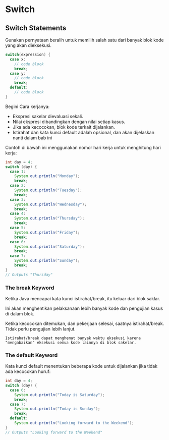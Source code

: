 # Switch

## Switch Statements
Gunakan pernyataan beralih untuk memilih salah satu dari banyak blok kode yang akan dieksekusi.

```java
switch(expression) {
  case x:
    // code block
    break;
  case y:
    // code block
    break;
  default:
    // code block
}
```
Begini Cara kerjanya:
  <ul>
       <li>Ekspresi sakelar dievaluasi sekali.</li>
       <li>Nilai ekspresi dibandingkan dengan nilai setiap kasus.</li>
       <li>Jika ada kecocokan, blok kode terkait dijalankan.</li>
       <li>Istirahat dan kata kunci default adalah opsional, dan akan dijelaskan nanti dalam bab ini</li>
   </ul>

Contoh di bawah ini menggunakan nomor hari kerja untuk menghitung hari kerja:
```java
int day = 4;
switch (day) {
  case 1:
    System.out.println("Monday");
    break;
  case 2:
    System.out.println("Tuesday");
    break;
  case 3:
    System.out.println("Wednesday");
    break;
  case 4:
    System.out.println("Thursday");
    break;
  case 5:
    System.out.println("Friday");
    break;
  case 6:
    System.out.println("Saturday");
    break;
  case 7:
    System.out.println("Sunday");
    break;
}
// Outputs "Thursday" 
```

### The break Keyword
Ketika Java mencapai kata kunci istirahat/break, itu keluar dari blok saklar.

Ini akan menghentikan pelaksanaan lebih banyak kode dan pengujian kasus di dalam blok.

Ketika kecocokan ditemukan, dan pekerjaan selesai, saatnya istirahat/break. Tidak perlu pengujian lebih lanjut.

```
Istirahat/break dapat menghemat banyak waktu eksekusi karena "mengabaikan" eksekusi semua kode lainnya di blok sakelar.
```

### The default Keyword

Kata kunci default menentukan beberapa kode untuk dijalankan jika tidak ada kecocokan huruf:

```java
int day = 4;
switch (day) {
  case 6:
    System.out.println("Today is Saturday");
    break;
  case 7:
    System.out.println("Today is Sunday");
    break;
  default:
    System.out.println("Looking forward to the Weekend");
}
// Outputs "Looking forward to the Weekend"
```



